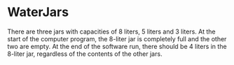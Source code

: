 # WaterJars
There are three jars with capacities of 8 liters, 5 liters and 3 liters. At the start of the computer program, the 8-liter jar is completely full and the other two are empty. At the end of the software run, there should be 4 liters in the 8-liter jar, regardless of the contents of the other jars. 
